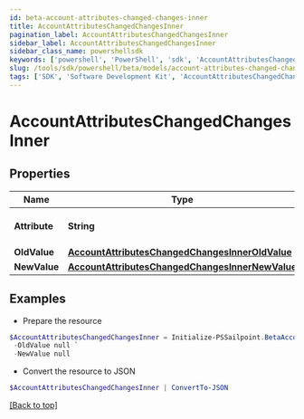 ```yaml
---
id: beta-account-attributes-changed-changes-inner
title: AccountAttributesChangedChangesInner
pagination_label: AccountAttributesChangedChangesInner
sidebar_label: AccountAttributesChangedChangesInner
sidebar_class_name: powershellsdk
keywords: ['powershell', 'PowerShell', 'sdk', 'AccountAttributesChangedChangesInner'] 
slug: /tools/sdk/powershell/beta/models/account-attributes-changed-changes-inner
tags: ['SDK', 'Software Development Kit', 'AccountAttributesChangedChangesInner']
---
```



# AccountAttributesChangedChangesInner

## Properties

Name | Type | Description | Notes
------------ | ------------- | ------------- | -------------
**Attribute** |  **String** | The name of the attribute. | [required]
**OldValue** |  [**AccountAttributesChangedChangesInnerOldValue**](account-attributes-changed-changes-inner-old-value) |  | [required]
**NewValue** |  [**AccountAttributesChangedChangesInnerNewValue**](account-attributes-changed-changes-inner-new-value) |  | [required]

## Examples

- Prepare the resource
```powershell
$AccountAttributesChangedChangesInner = Initialize-PSSailpoint.BetaAccountAttributesChangedChangesInner  -Attribute sn `
 -OldValue null `
 -NewValue null
```

- Convert the resource to JSON
```powershell
$AccountAttributesChangedChangesInner | ConvertTo-JSON
```


[[Back to top]](#) 

